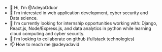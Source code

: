 - 👋 Hi, I’m @AdeyaOduor
- 👀 I’m interested in web application development, cyber security and Data science.
- 🌱 I’m currently looking for internship opportunities working with: Django, React.js, Node/Express.js, and data analytics in python while learning cloud computing and cyber security.
- 💞️ I’m looking to collaborate on github (fullstack technologies)
- 📫 How to reach me @adeyadavid

<!---
AdeyaOduor/AdeyaOduor is a ✨ special ✨ repository because its `README.md` (this file) appears on your GitHub profile.
You can click the Preview link to take a look at your changes.
--->
